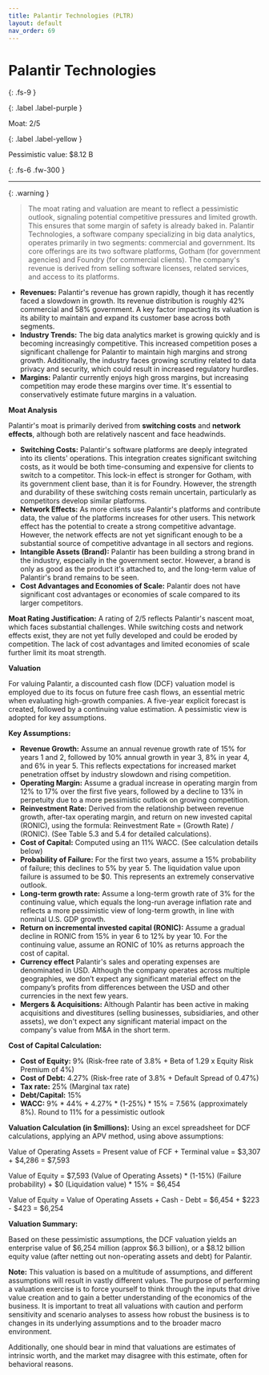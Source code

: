 ```yaml
---
title: Palantir Technologies (PLTR)
layout: default
nav_order: 69
---
```


# Palantir Technologies
{: .fs-9 }

{: .label .label-purple }

Moat: 2/5

{: .label .label-yellow }

Pessimistic value: $8.12 B


{: .fs-6 .fw-300 }

---

{: .warning } 
>The moat rating and valuation are meant to reflect a pessimistic outlook, signaling potential competitive pressures and limited growth. This ensures that some margin of safety is already baked in.
Palantir Technologies, a software company specializing in big data analytics, operates primarily in two segments: commercial and government. Its core offerings are its two software platforms, Gotham (for government agencies) and Foundry (for commercial clients).  The company's revenue is derived from selling software licenses, related services, and access to its platforms. 

* **Revenues:** Palantir's revenue has grown rapidly, though it has recently faced a slowdown in growth.  Its revenue distribution is roughly 42% commercial and 58% government. A key factor impacting its valuation is its ability to maintain and expand its customer base across both segments.
* **Industry Trends:** The big data analytics market is growing quickly and is becoming increasingly competitive. This increased competition poses a significant challenge for Palantir to maintain high margins and strong growth.  Additionally, the industry faces growing scrutiny related to data privacy and security, which could result in increased regulatory hurdles.
* **Margins:**  Palantir currently enjoys high gross margins, but increasing competition may erode these margins over time. It's essential to conservatively estimate future margins in a valuation. 

**Moat Analysis**

Palantir's moat is primarily derived from **switching costs** and **network effects**, although both are relatively nascent and face headwinds.

* **Switching Costs:**  Palantir's software platforms are deeply integrated into its clients' operations. This integration creates significant switching costs, as it would be both time-consuming and expensive for clients to switch to a competitor. This lock-in effect is stronger for Gotham, with its government client base, than it is for Foundry.  However, the strength and durability of these switching costs remain uncertain, particularly as competitors develop similar platforms.
* **Network Effects:**  As more clients use Palantir's platforms and contribute data, the value of the platforms increases for other users. This network effect has the potential to create a strong competitive advantage. However, the network effects are not yet significant enough to be a substantial source of competitive advantage in all sectors and regions.
* **Intangible Assets (Brand):**  Palantir has been building a strong brand in the industry, especially in the government sector. However, a brand is only as good as the product it's attached to, and the long-term value of Palantir's brand remains to be seen.
* **Cost Advantages and Economies of Scale:**  Palantir does not have significant cost advantages or economies of scale compared to its larger competitors.

**Moat Rating Justification:**  A rating of 2/5 reflects Palantir's nascent moat, which faces substantial challenges. While switching costs and network effects exist, they are not yet fully developed and could be eroded by competition. The lack of cost advantages and limited economies of scale further limit its moat strength.  

**Valuation**

For valuing Palantir, a discounted cash flow (DCF) valuation model is employed due to its focus on future free cash flows, an essential metric when evaluating high-growth companies.  A five-year explicit forecast is created, followed by a continuing value estimation. A pessimistic view is adopted for key assumptions.

**Key Assumptions:**

* **Revenue Growth:** Assume an annual revenue growth rate of 15% for years 1 and 2, followed by 10% annual growth in year 3, 8% in year 4, and 6% in year 5. This reflects expectations for increased market penetration offset by industry slowdown and rising competition.
* **Operating Margin:** Assume a gradual increase in operating margin from 12% to 17% over the first five years, followed by a decline to 13% in perpetuity due to a more pessimistic outlook on growing competition.  
* **Reinvestment Rate:**  Derived from the relationship between revenue growth, after-tax operating margin, and return on new invested capital (RONIC), using the formula:  Reinvestment Rate = (Growth Rate) / (RONIC). (See Table 5.3 and 5.4 for detailed calculations).
* **Cost of Capital:** Computed using an 11% WACC. (See calculation details below)
* **Probability of Failure:** For the first two years, assume a 15% probability of failure; this declines to 5% by year 5. The liquidation value upon failure is assumed to be $0. This represents an extremely conservative outlook.
* **Long-term growth rate:** Assume a long-term growth rate of 3% for the continuing value, which equals the long-run average inflation rate and reflects a more pessimistic view of long-term growth, in line with nominal U.S. GDP growth.
* **Return on incremental invested capital (RONIC):**  Assume a gradual decline in RONIC from 15% in year 6 to 12% by year 10. For the continuing value, assume an RONIC of 10% as returns approach the cost of capital.
* **Currency effect** Palantir's sales and operating expenses are denominated in USD. Although the company operates across multiple geographies, we don’t expect any significant material effect on the company’s profits from differences between the USD and other currencies in the next few years.
* **Mergers & Acquisitions:** Although Palantir has been active in making acquisitions and divestitures (selling businesses, subsidiaries, and other assets), we don't expect any significant material impact on the company's value from M&A in the short term.

**Cost of Capital Calculation:**

* **Cost of Equity:**  9% (Risk-free rate of 3.8% + Beta of 1.29 x Equity Risk Premium of 4%)
* **Cost of Debt:** 4.27% (Risk-free rate of 3.8% + Default Spread of 0.47%)
* **Tax rate:** 25% (Marginal tax rate)
* **Debt/Capital:** 15%
* **WACC:** 9% * 44% + 4.27% * (1-25%) * 15% = 7.56% (approximately 8%). Round to 11% for a pessimistic outlook

**Valuation Calculation (in $millions):**
Using an excel spreadsheet for DCF calculations, applying an APV method, using above assumptions:

Value of Operating Assets = Present value of FCF + Terminal value = $3,307 + $4,286 = $7,593

Value of Equity = $7,593 (Value of Operating Assets) * (1-15%) (Failure probability) + $0 (Liquidation value) * 15% = $6,454

Value of Equity = Value of Operating Assets + Cash - Debt = $6,454 + $223 - $423 = $6,254

**Valuation Summary:**

Based on these pessimistic assumptions, the DCF valuation yields an enterprise value of $6,254 million (approx $6.3 billion), or a $8.12 billion equity value (after netting out non-operating assets and debt) for Palantir.


**Note:**  This valuation is based on a multitude of assumptions, and different assumptions will result in vastly different values. The purpose of performing a valuation exercise is to force yourself to think through the inputs that drive value creation and to gain a better understanding of the economics of the business.  It is important to treat all valuations with caution and perform sensitivity and scenario analyses to assess how robust the business is to changes in its underlying assumptions and to the broader macro environment.


Additionally, one should bear in mind that valuations are estimates of intrinsic worth, and the market may disagree with this estimate, often for behavioral reasons.